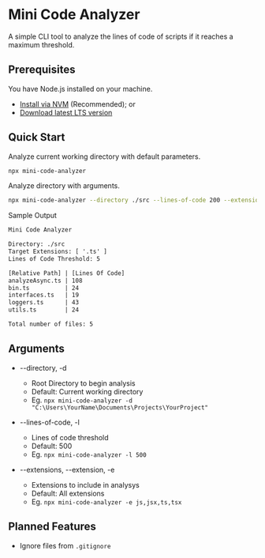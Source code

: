 # Mini Code Analyzer

A simple CLI tool to analyze the lines of code of scripts if it reaches a maximum threshold.

## Prerequisites

You have Node.js installed on your machine.
- [Install via NVM](https://github.com/nvm-sh/nvm#readme) (Recommended); or
- [Download latest LTS version](https://nodejs.org/en/download/)

## Quick Start

Analyze current working directory with default parameters.

```bash
npx mini-code-analyzer
```

Analyze directory with arguments.

```bash
npx mini-code-analyzer --directory ./src --lines-of-code 200 --extensions js,jsx,ts,tsx
```

Sample Output

```txt
Mini Code Analyzer

Directory: ./src
Target Extensions: [ '.ts' ]
Lines of Code Threshold: 5

[Relative Path] | [Lines Of Code]
analyzeAsync.ts | 108
bin.ts          | 24
interfaces.ts   | 19
loggers.ts      | 43
utils.ts        | 24

Total number of files: 5
```

## Arguments

- --directory, -d
  - Root Directory to begin analysis
  - Default: Current working directory
  - Eg. `npx mini-code-analyzer -d "C:\Users\YourName\Documents\Projects\YourProject"`

- --lines-of-code, -l
  - Lines of code threshold
  - Default: 500
  - Eg. `npx mini-code-analyzer -l 500`

- --extensions, --extension, -e
  - Extensions to include in analysys
  - Default: All extensions
  - Eg. `npx mini-code-analyzer -e js,jsx,ts,tsx`

## Planned Features

- Ignore files from `.gitignore`

